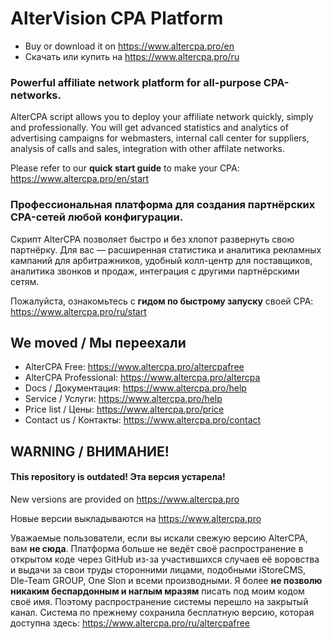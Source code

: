 # AlterVision CPA Platform

* Buy or download it on <https://www.altercpa.pro/en>
* Скачать или купить на <https://www.altercpa.pro/ru>

### Powerful affiliate network platform for all-purpose CPA-networks.

AlterCPA script allows you to deploy your affiliate network quickly, simply and professionally. You will get advanced statistics and analytics of advertising campaigns for webmasters, internal call center for suppliers, analysis of calls and sales, integration with other affilate networks.

Please refer to our **quick start guide** to make your CPA: <https://www.altercpa.pro/en/start>

### Профессиональная платформа для создания партнёрских CPA-сетей любой конфигурации.

Скрипт AlterCPA позволяет быстро и без хлопот развернуть свою партнёрку. Для вас — расширенная статистика и аналитика рекламных кампаний для арбитражников, удобный колл-центр для поставщиков, аналитика звонков и продаж, интеграция с другими партнёрскими сетям.

Пожалуйста, ознакомьтесь с **гидом по быстрому запуску** своей CPA: <https://www.altercpa.pro/ru/start>

## We moved / Мы переехали

* AlterCPA Free: <https://www.altercpa.pro/altercpafree>
* AlterCPA Professional: <https://www.altercpa.pro/altercpa>
* Docs / Документация: <https://www.altercpa.pro/help>
* Service / Услуги: <https://www.altercpa.pro/help>
* Price list / Цены: <https://www.altercpa.pro/price>
* Contact us / Контакты: <https://www.altercpa.pro/contact>

## WARNING / ВНИМАНИЕ! 
#### This repository is outdated! Эта версия устарела!

New versions are provided on <https://www.altercpa.pro>

Новые версии выкладываются на <https://www.altercpa.pro>

Уважаемые пользователи, если вы искали свежую версию AlterCPA, вам **не сюда**. Платформа больше не ведёт своё распространение в открытом коде через GitHub из-за участившихся случаев её воровства и выдачи за свои труды сторонними лицами, подобными iStoreCMS, Dle-Team GROUP, One Slon и всеми производными. Я более **не позволю никаким беспардонным и наглым мразям** писать под моим кодом своё имя. Поэтому распространение системы перешло на закрытый канал. Система по прежнему сохранила бесплатную версию, которая доступна здесь: <https://www.altercpa.pro/ru/altercpafree>
